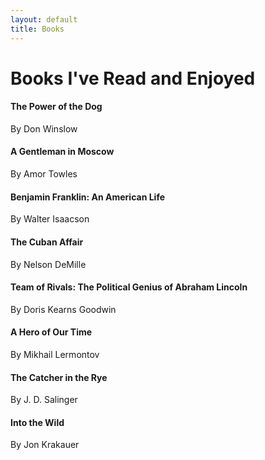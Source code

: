 ```yaml
---
layout: default
title: Books
---
```


# Books I've Read and Enjoyed

#### The Power of the Dog
By Don Winslow

#### A Gentleman in Moscow
By Amor Towles

#### Benjamin Franklin: An American Life
By Walter Isaacson

#### The Cuban Affair
By Nelson DeMille

#### Team of Rivals: The Political Genius of Abraham Lincoln
By Doris Kearns Goodwin

#### A Hero of Our Time
By Mikhail Lermontov

#### The Catcher in the Rye
By J. D. Salinger

#### Into the Wild
By Jon Krakauer